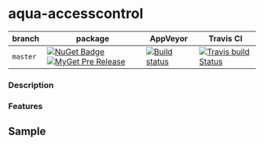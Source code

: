 # aqua-accesscontrol

| branch | package | AppVeyor | Travis CI |
| --- | --- | --- | --- |
| `master` | [![NuGet Badge](https://buildstats.info/nuget/aqua-accesscontrol?includePreReleases=true)](http://www.nuget.org/packages/aqua-accesscontrol) [![MyGet Pre Release](http://img.shields.io/myget/aqua/vpre/aqua-accesscontrol.svg?style=flat-square&label=myget)](https://www.myget.org/feed/aqua/package/nuget/aqua-accesscontrol) | [![Build status](https://ci.appveyor.com/api/projects/status/se738mykuhel4b3q/branch/master?svg=true)](https://ci.appveyor.com/project/6bee/aqua-accesscontrol/branch/master) | [![Travis build Status](https://travis-ci.org/6bee/aqua-accesscontrol.svg?branch=master)](https://travis-ci.org/6bee/aqua-accesscontrol?branch=master) |

### Description



### Features

## Sample

```C#
```
